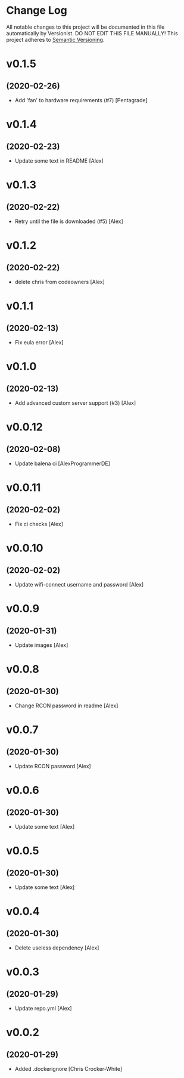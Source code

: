 # Change Log

All notable changes to this project will be documented in this file
automatically by Versionist. DO NOT EDIT THIS FILE MANUALLY!
This project adheres to [Semantic Versioning](http://semver.org/).

# v0.1.5
## (2020-02-26)

* Add 'fan' to hardware requirements (#7) [Pentagrade]

# v0.1.4
## (2020-02-23)

* Update some text in README [Alex]

# v0.1.3
## (2020-02-22)

* Retry until the file is downloaded (#5) [Alex]

# v0.1.2
## (2020-02-22)

* delete chris from codeowners [Alex]

# v0.1.1
## (2020-02-13)

* Fix eula error [Alex]

# v0.1.0
## (2020-02-13)

* Add advanced custom server support (#3) [Alex]

# v0.0.12
## (2020-02-08)

* Update balena ci [AlexProgrammerDE]

# v0.0.11
## (2020-02-02)

* Fix ci checks [Alex]

# v0.0.10
## (2020-02-02)

* Update wifi-connect username and password [Alex]

# v0.0.9
## (2020-01-31)

* Update images [Alex]

# v0.0.8
## (2020-01-30)

* Change RCON password in readme [Alex]

# v0.0.7
## (2020-01-30)

* Update RCON password [Alex]

# v0.0.6
## (2020-01-30)

* Update some text [Alex]

# v0.0.5
## (2020-01-30)

* Update some text [Alex]

# v0.0.4
## (2020-01-30)

* Delete useless dependency [Alex]

# v0.0.3
## (2020-01-29)

* Update repo.yml [Alex]

# v0.0.2
## (2020-01-29)

* Added .dockerignore [Chris Crocker-White]
